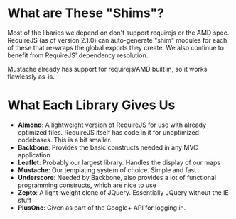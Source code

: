 What are These "Shims"?
=======================

Most of the libaries we depend on don't support requirejs or the AMD spec.
RequireJS (as of version 2.1.0) can auto-generate "shim" modules for each of
these that re-wraps the global exports they create. We also continue to benefit
from RequireJS' dependency resolution.

Mustache already has support for requirejs/AMD built in, so it works flawlessly
as-is.

What Each Library Gives Us
==========================

-   **Almond**: A lightweight version of RequireJS for use with already
    optimized files. RequireJS itself has code in it for unoptimized codebases.
    This is a bit smaller.
-   **Backbone**: Provides the basic constructs needed in any MVC application
-   **Leaflet**: Probably our largest library. Handles the display of our maps
-   **Mustache**: Our templating system of choice. Simple and fast
-   **Underscore**: Needed by Backbone, also provides a lot of functional
    programming constructs, which are nice to use
-   **Zepto**: A light-weight clone of JQuery. Essentially JQuery without the IE
    stuff
-   **PlusOne**: Given as part of the Google+ API for logging in.


